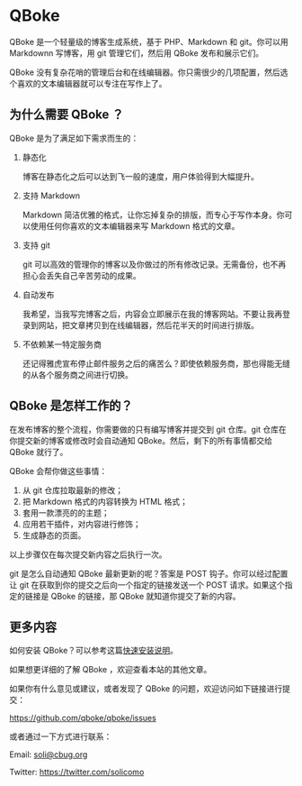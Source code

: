 QBoke
=====

QBoke 是一个轻量级的博客生成系统，基于 PHP、Markdown 和 git。你可以用 Markdownn 写博客，用 git 管理它们，然后用 QBoke 发布和展示它们。

QBoke 没有复杂花哨的管理后台和在线编辑器。你只需很少的几项配置，然后选个喜欢的文本编辑器就可以专注在写作上了。

为什么需要 QBoke ？
----------------

QBoke 是为了满足如下需求而生的：

1. 静态化

   博客在静态化之后可以达到飞一般的速度，用户体验得到大幅提升。
   
2. 支持 Markdown

   Markdown 简洁优雅的格式，让你忘掉复杂的排版，而专心于写作本身。你可以使用任何你喜欢的文本编辑器来写 Markdown 格式的文章。
   
3. 支持 git

   git 可以高效的管理你的博客以及你做过的所有修改记录。无需备份，也不再担心会丢失自己辛苦劳动的成果。
   
4. 自动发布

   我希望，当我写完博客之后，内容会立即展示在我的博客网站。不要让我再登录到网站，把文章拷贝到在线编辑器，然后花半天的时间进行排版。
   
5. 不依赖某一特定服务商

   还记得雅虎宣布停止邮件服务之后的痛苦么？即使依赖服务商，那也得能无缝的从各个服务商之间进行切换。

QBoke 是怎样工作的？
-----------------

在发布博客的整个流程，你需要做的只有编写博客并提交到 git 仓库。git 仓库在你提交新的博客或修改时会自动通知 QBoke。然后，剩下的所有事情都交给 QBoke 就行了。

QBoke 会帮你做这些事情：

1. 从 git 仓库拉取最新的修改；
2. 把 Markdown 格式的内容转换为 HTML 格式；
3. 套用一款漂亮的的主题；
4. 应用若干插件，对内容进行修饰；
5. 生成静态的页面。

以上步骤仅在每次提交新内容之后执行一次。

git 是怎么自动通知 QBoke 最新更新的呢？答案是 POST 钩子。你可以经过配置让 git 在获取到你的提交之后向一个指定的链接发送一个 POST 请求。如果这个指定的链接是 QBoke 的链接，那 QBoke 就知道你提交了新的内容。

更多内容
-------

如何安装 QBoke？可以参考这篇[快速安装说明](https://qboke.solicomo.com/getting-started.html)。

如果想更详细的了解 QBoke ，欢迎查看本站的其他文章。

如果你有什么意见或建议，或者发现了 QBoke 的问题，欢迎访问如下链接进行提交：

<https://github.com/qboke/qboke/issues>

或者通过一下方式进行联系：

Email: <soli@cbug.org>

Twitter: <https://twitter.com/solicomo>
